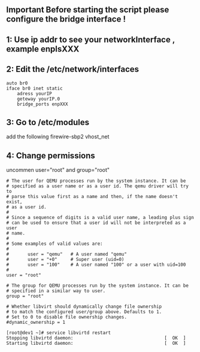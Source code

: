## Important Before starting the script please configure the bridge interface !

## 1: Use ip addr to see your networkInterface , example  enplsXXX

## 2: Edit the /etc/network/interfaces
    auto br0
    iface br0 inet static
        adress yourIP
        geteway yourIP.0
        bridge_ports enpXXX
        
## 3: Go to /etc/modules
add the following
firewire-sbp2
vhost_net

## 4: Change permissions
uncommen user="root" and group="root" 

    # The user for QEMU processes run by the system instance. It can be
    # specified as a user name or as a user id. The qemu driver will try to
    # parse this value first as a name and then, if the name doesn't exist,
    # as a user id.
    #
    # Since a sequence of digits is a valid user name, a leading plus sign
    # can be used to ensure that a user id will not be interpreted as a user
    # name.
    #
    # Some examples of valid values are:
    #
    #       user = "qemu"   # A user named "qemu"
    #       user = "+0"     # Super user (uid=0)
    #       user = "100"    # A user named "100" or a user with uid=100
    #
    user = "root"

    # The group for QEMU processes run by the system instance. It can be
    # specified in a similar way to user.
    group = "root"

    # Whether libvirt should dynamically change file ownership
    # to match the configured user/group above. Defaults to 1.
    # Set to 0 to disable file ownership changes.
    #dynamic_ownership = 1

    [root@dev1 ~]# service libvirtd restart
    Stopping libvirtd daemon:                                  [  OK  ]
    Starting libvirtd daemon:                                  [  OK  ]
        